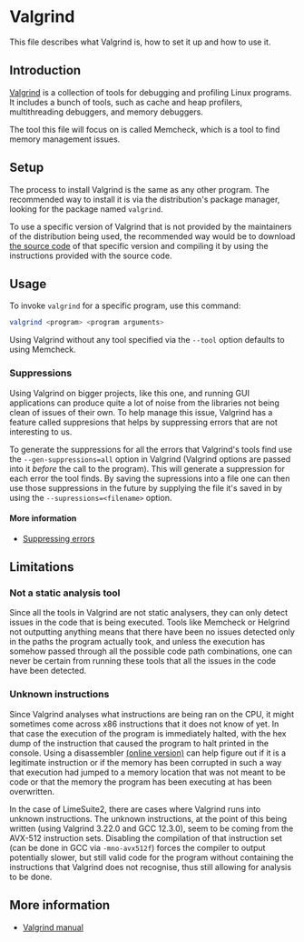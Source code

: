 # Valgrind

This file describes what Valgrind is, how to set it up and how to use it.

## Introduction

[Valgrind](https://valgrind.org/) is a collection of tools for debugging and profiling Linux programs.
It includes a bunch of tools, such as cache and heap profilers, multithreading debuggers, and memory debuggers.

The tool this file will focus on is called Memcheck, which is a tool to find memory management issues.

## Setup

The process to install Valgrind is the same as any other program.
The recommended way to install it is via the distribution's package manager,
looking for the package named `valgrind`.

To use a specific version of Valgrind that is not provided by the maintainers of the distribution being used,
the recommended way would be to download [the source code](https://sourceware.org/pub/valgrind/)
of that specific version and compiling it by using the instructions provided with the source code.

## Usage

To invoke `valgrind` for a specific program, use this command:

```bash
valgrind <program> <program arguments>
```

Using Valgrind without any tool specified via the `--tool` option defaults to using Memcheck.

### Suppressions

Using Valgrind on bigger projects, like this one, and running GUI applications
can produce quite a lot of noise from the libraries not being clean of issues of their own.
To help manage this issue, Valgrind has a feature called suppresions
that helps by suppressing errors that are not interesting to us.

To generate the suppressions for all the errors that Valgrind's tools find
use the `--gen-suppressions=all` option in Valgrind
(Valgrind options are passed into it *before* the call to the program).
This will generate a suppression for each error the tool finds.
By saving the supressions into a file one can then use those suppressions in the future
by supplying the file it's saved in by using the `--supressions=<filename>` option.

#### More information

- [Suppressing errors](https://valgrind.org/docs/manual/manual-core.html#manual-core.suppress)

## Limitations

### Not a static analysis tool

Since all the tools in Valgrind are not static analysers,
they can only detect issues in the code that is being executed.
Tools like Memcheck or Helgrind not outputting anything means that
there have been no issues detected only in the paths the program actually took,
and unless the execution has somehow passed through all the possible code path combinations,
one can never be certain from running these tools that all the issues in the code have been detected.

### Unknown instructions

Since Valgrind analyses what instructions are being ran on the CPU,
it might sometimes come across x86 instructions that it does not know of yet.
In that case the execution of the program is immediately halted,
with the hex dump of the instruction that caused the program to halt printed in the console.
Using a disassembler [(online version)](https://defuse.ca/online-x86-assembler.htm) can help figure out
if it is a legitimate instruction or if the memory has been corrupted in such a way
that execution had jumped to a memory location that was not meant to be code or
that the memory the program has been executing at has been overwritten.

In the case of LimeSuite2, there are cases where Valgrind runs into unknown instructions.
The unknown instructions, at the point of this being written
(using Valgrind 3.22.0 and GCC 12.3.0),
seem to be coming from the AVX-512 instruction sets.
Disabling the compilation of that instruction set (can be done in GCC via `-mno-avx512f`)
forces the compiler to output potentially slower, but still valid code for the program
without containing the instructions that Valgrind does not recognise,
thus still allowing for analysis to be done.

## More information

- [Valgrind manual](https://valgrind.org/docs/manual/manual.html)
